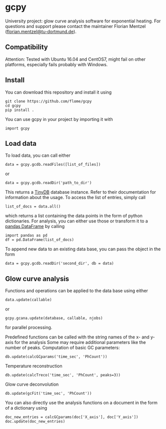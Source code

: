 
# gcpy
University project: glow curve analysis software for exponential heating.
For questions and support please contact the maintainer Florian Mentzel (florian.mentzel@tu-dortmund.de).

## Compatibility
Attention: Tested with Ubuntu 16.04 and CentOS7, might fail on other platforms, especially fails probably with Windows.

## Install

You can download this repository and install it using
```
git clone https://github.com/flome/gcpy
cd gcpy
pip install .
```
You can use gcpy in your project by importing it with
```
import gcpy
```

## Load data

To load data, you can call either
```
data = gcpy.gcdb.readFiles([list_of_files])
```

or

```
data = gcpy.gcdb.readDir('path_to_dir')
```
This returns a [TinyDB](https://tinydb.readthedocs.io/en/latest/) database instance. Refer to their documentation for information about the usage.
To access the list of entries, simply call

```
list_of_docs = data.all()
```
which returns a list containing the data points in the form of python dictionaries. For analysis, you can either use those or transform it to a [pandas DataFrame](https://pandas.pydata.org/) by calling
```
import pandas as pd
df = pd.DataFrame(list_of_docs)
```

To append new data to an existing data base, you can pass the object in the form
```
data = gcpy.gcdb.readDir('second_dir', db = data)
```

## Glow curve analysis

Functions and operations can be applied to the data base using either
```
data.update(callable)
```
or
```
gcpy.gcana.update(database, callable, njobs)
```
for parallel processing.

Predefined functions can be called with the string names of the x- and y- axis for the analysis
Some may require additional parameters like the number of peaks.
Computation of basic GC parameters: 

```
db.update(calcGCparams('time_sec', 'PhCount'))
```

Temperature reconstruction

```
db.update(calcTreco('time_sec', 'PhCount', peaks=3))
```

Glow curve deconvolution

```
db.update(gcFit('time_sec', 'PhCount'))
```

You can also directly use the analysis functions on a document in the form of a dictionary using
```
doc_new_entries = calcGCparams(doc['X_axis'], doc['Y_axis'])
doc.update(doc_new_entries)
```
